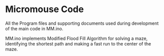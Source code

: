 # Micromouse Code
All the Program files and supporting documents used during development of the main code in MM.ino.

MM.ino implements Modified Flood Fill Algorithm for solving a maze, identifying the shortest path and making a fast run to the center of the maze. 

